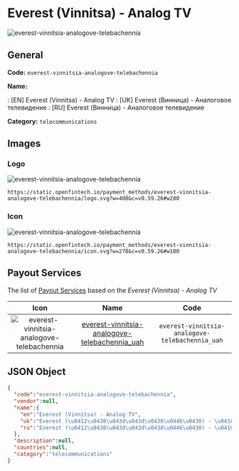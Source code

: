 
# Everest (Vinnitsa) - Analog TV 
![everest-vinnitsia-analogove-telebachennia](https://static.openfintech.io/payment_methods/everest-vinnitsia-analogove-telebachennia/logo.svg?w=400&c=v0.59.26#w200)  

## General 
**Code:** `everest-vinnitsia-analogove-telebachennia` 
 
**Name:** 
 
:	[EN] Everest (Vinnitsa) - Analog TV 
:	[UK] Everest (Винница) - Аналоговое телевидение 
:	[RU] Everest (Винница) - Аналоговое телевидение 
 
**Category:** `telecommunications` 
 

## Images 

### Logo 
![everest-vinnitsia-analogove-telebachennia](https://static.openfintech.io/payment_methods/everest-vinnitsia-analogove-telebachennia/logo.svg?w=400&c=v0.59.26#w200)  

```
https://static.openfintech.io/payment_methods/everest-vinnitsia-analogove-telebachennia/logo.svg?w=400&c=v0.59.26#w200
```  

### Icon 
![everest-vinnitsia-analogove-telebachennia](https://static.openfintech.io/payment_methods/everest-vinnitsia-analogove-telebachennia/icon.svg?w=278&c=v0.59.26#w100)  

```
https://static.openfintech.io/payment_methods/everest-vinnitsia-analogove-telebachennia/icon.svg?w=278&c=v0.59.26#w100
```  

## Payout Services 
 
The list of [Payout Services](/payout-services/) based on the _Everest (Vinnitsa) - Analog TV_ 

|Icon|Name|Code| 
|:---:|:---:|:---:| 
|![everest-vinnitsia-analogove-telebachennia](https://static.openfintech.io/payout_methods/everest-vinnitsia-analogove-telebachennia/icon.png?w=278&c=v0.59.26#w40) |[everest-vinnitsia-analogove-telebachennia_uah](/payout-services/everest-vinnitsia-analogove-telebachennia_uah/)|`everest-vinnitsia-analogove-telebachennia_uah`| 
 

## JSON Object 

```json
{
  "code":"everest-vinnitsia-analogove-telebachennia",
  "vendor":null,
  "name":{
    "en":"Everest (Vinnitsa) - Analog TV",
    "uk":"Everest (\u0412\u0438\u043d\u043d\u0438\u0446\u0430) - \u0410\u043d\u0430\u043b\u043e\u0433\u043e\u0432\u043e\u0435 \u0442\u0435\u043b\u0435\u0432\u0438\u0434\u0435\u043d\u0438\u0435",
    "ru":"Everest (\u0412\u0438\u043d\u043d\u0438\u0446\u0430) - \u0410\u043d\u0430\u043b\u043e\u0433\u043e\u0432\u043e\u0435 \u0442\u0435\u043b\u0435\u0432\u0438\u0434\u0435\u043d\u0438\u0435"
  },
  "description":null,
  "countries":null,
  "category":"telecommunications"
}
```  
